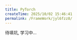 ```yaml
---
title: PyTorch
createTime: 2025/10/02 15:46:41
permalink: /FrameWork/jyl6fzz8/
---
```



待填坑, 学习中...